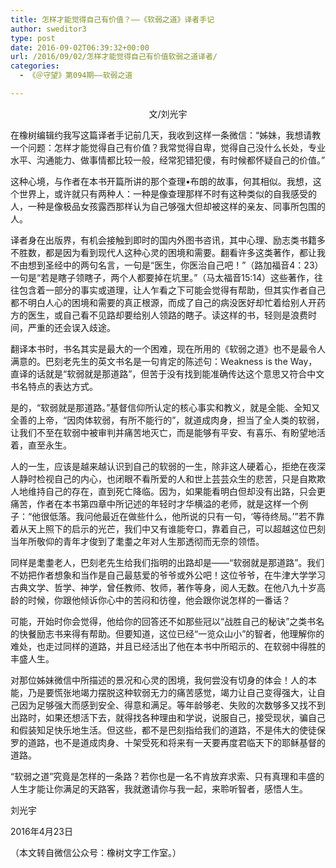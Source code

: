 ```yaml
---
title: 怎样才能觉得自己有价值？——《软弱之道》译者手记
author: sweditor3
type: post
date: 2016-09-02T06:39:32+00:00
url: /2016/09/02/怎样才能觉得自己有价值软弱之道译者/
categories:
  - 《＠守望》第094期——软弱之道

---
```

<p style="text-align: center;">
  文/刘光宇
</p>

<!--more-->

在橡树编辑约我写这篇译者手记前几天，我收到这样一条微信：“姊妹，我想请教一个问题：怎样才能觉得自己有价值？我常觉得自卑，觉得自己没什么长处，专业水平、沟通能力、做事情都比较一般，经常犯错犯傻，有时候都怀疑自己的价值。”

这种心境，与作者在本书开篇所讲的那个查理•布朗的故事，何其相似。我想，这个世界上，或许就只有两种人：一种是像查理那样不时有这种类似的自我感受的人，一种是像极品女孩露西那样认为自己够强大但却被这样的亲友、同事所包围的人。

译者身在出版界，有机会接触到即时的国内外图书咨讯，其中心理、励志类书籍多不胜数，都是因为看到现代人这种心灵的困境和需要。翻看许多这类著作，都让我不由想到圣经中的两句名言，一句是“医生，你医治自己吧！”（路加福音4：23）一句是“若是瞎子领瞎子，两个人都要掉在坑里。”（马太福音15:14）这些著作，往往包含着一部分的事实或道理，让人乍看之下可能会觉得有帮助，但其实作者自己都不明白人心的困境和需要的真正根源，而成了自己的病没医好却忙着给别人开药方的医生，或自己看不见路却要给别人领路的瞎子。读这样的书，轻则是浪费时间，严重的还会误入歧途。

翻译本书时，书名其实是最大的一个困难，现在所用的《软弱之道》也不是最令人满意的。巴刻老先生的英文书名是一句肯定的陈述句：Weakness is the Way，直译的话就是“软弱就是那道路”，但苦于没有找到能准确传达这个意思又符合中文书名特点的表达方式。

是的，“软弱就是那道路。”基督信仰所认定的核心事实和教义，就是全能、全知又全善的上帝，“因肉体软弱，有所不能行的”，就道成肉身，担当了全人类的软弱，让我们不至在软弱中被审判并痛苦地灭亡，而是能够有平安、有喜乐、有盼望地活着，直至永生。

人的一生，应该是越来越认识到自己的软弱的一生，除非这人硬着心，拒绝在夜深人静时检视自己的内心，也闭眼不看所爱的人和世上芸芸众生的悲苦，只是自欺欺人地维持自己的存在，直到死亡降临。因为，如果能看明白但却没有出路，只会更痛苦，作者在本书第四章中所记述的年轻时才华横溢的老师，就是这样一个例子：“他很低落。我问他最近在做些什么，他所说的只有一句，‘等待终局。’”若不靠着从天上照下的启示的光芒，我们中又有谁能夸口，靠着自己，可以超越这位巴刻当年所敬仰的青年才俊到了耄耋之年对人生那透彻而无奈的领悟。

同样是耄耋老人，巴刻老先生给我们指明的出路却是——“软弱就是那道路”。我们不妨把作者想象和当作是自己最慈爱的爷爷或外公吧！这位爷爷，在牛津大学学习古典文学、哲学、神学，曾任教师、牧师，著作等身，阅人无数。在他八九十岁高龄的时候，你跟他倾诉你心中的苦闷和彷徨，他会跟你说怎样的一番话？

可能，开始时你会觉得，他给你的回答还不如那些冠以“战胜自己的秘诀”之类书名的快餐励志书来得有帮助。但要知道，这位已经“一览众山小”的智者，他理解你的难处，也走过同样的道路，并且已经活出了他在本书中所昭示的、在软弱中得胜的丰盛人生。

对那位姊妹微信中所描述的景况和心灵的困境，我何尝没有切身的体会！人的本能，乃是要慌张地竭力摆脱这种软弱无力的痛苦感觉，竭力让自己变得强大，让自己因为足够强大而感到安全、得意和满足。等年龄够老、失败的次数够多又找不到出路时，如果还想活下去，就得找各种理由和学说，说服自己，接受现状，骗自己和假装知足快乐地生活。但这些，都不是巴刻指给我们的道路，不是伟大的使徒保罗的道路，也不是道成肉身、十架受死和将来有一天要再度君临天下的耶稣基督的道路。

“软弱之道”究竟是怎样的一条路？若你也是一名不肯放弃求索、只有真理和丰盛的人生才能让你满足的天路客，我就邀请你与我一起，来聆听智者，感悟人生。

刘光宇
  
2016年4月23日

（本文转自微信公众号：橡树文字工作室。）